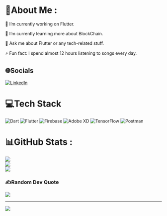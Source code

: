 # 💫About Me :
🔭 I’m currently working on Flutter.

🌱 I’m currently learning more about BlockChain.

💬 Ask me about Flutter or any tech-related stuff.

⚡ Fun fact: I spend almost 12 hours listening to songs every day.

## 🌐Socials
[![LinkedIn](https://img.shields.io/badge/LinkedIn-%230077B5.svg?logo=linkedin&logoColor=white)](https://www.linkedin.com/in/3kdeveloper/) 

# 💻Tech Stack
![Dart](https://img.shields.io/badge/dart-%230175C2.svg?style=for-the-badge&logo=dart&logoColor=white) ![Flutter](https://img.shields.io/badge/Flutter-%2302569B.svg?style=for-the-badge&logo=Flutter&logoColor=white) ![Firebase](https://img.shields.io/badge/firebase-0000FF?style=for-the-badge&logo=firebase&logoColor=yellow) ![Adobe XD](https://img.shields.io/badge/Adobe%20XD-470137?style=for-the-badge&logo=Adobe%20XD&logoColor=#FF61F6) ![TensorFlow](https://img.shields.io/badge/TensorFlow-%23FF6F00.svg?style=for-the-badge&logo=TensorFlow&logoColor=white) ![Postman](https://img.shields.io/badge/Postman-FF6C37?style=for-the-badge&logo=postman&logoColor=white) 
# 📊GitHub Stats :
![](https://github-readme-stats.vercel.app/api?username=3kdeveloper&theme=flag-india&hide_border=false&include_all_commits=false&count_private=false)<br/>
![](https://github-readme-streak-stats.herokuapp.com/?user=3kdeveloper&theme=flag-india&hide_border=false)<br/>
![](https://github-readme-stats.vercel.app/api/top-langs/?username=3kdeveloper&theme=flag-india&hide_border=false&include_all_commits=false&count_private=false&layout=compact)

### ✍️Random Dev Quote
![](https://quotes-github-readme.vercel.app/api?type=horizontal&theme=radical)

---
[![](https://visitcount.itsvg.in/api?id=3kdeveloper&icon=0&color=0)](https://visitcount.itsvg.in)

